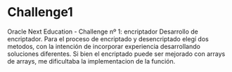 # Challenge1 
Oracle Next Education - Challenge nº 1: encriptador
Desarrollo de encriptador. 
Para el proceso de encriptado y desencriptado elegí dos metodos, con la intención de incorporar experiencia desarrollando soluciones diferentes.
Si bien el encriptado puede ser mejorado con arrays de arrays, me dificultaba la implementacion de la función.
